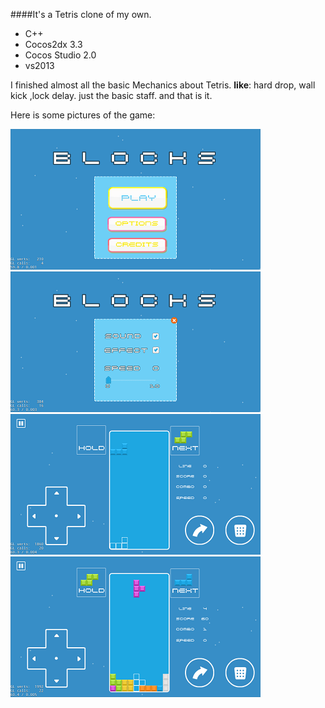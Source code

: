 
####It's a Tetris clone of my own.
* C++
* Cocos2dx 3.3
* Cocos Studio 2.0
* vs2013

I finished almost all the basic Mechanics about Tetris.
__like__: hard drop, wall kick ,lock delay.
just the basic staff.
and that is it.

Here is some pictures of the game:    

![menu1](menu1.png)
<br>
![menu2](menu2.png)
<br>
![menu3](game1.png)
<br>
![menu4](game2.png)
<br>

